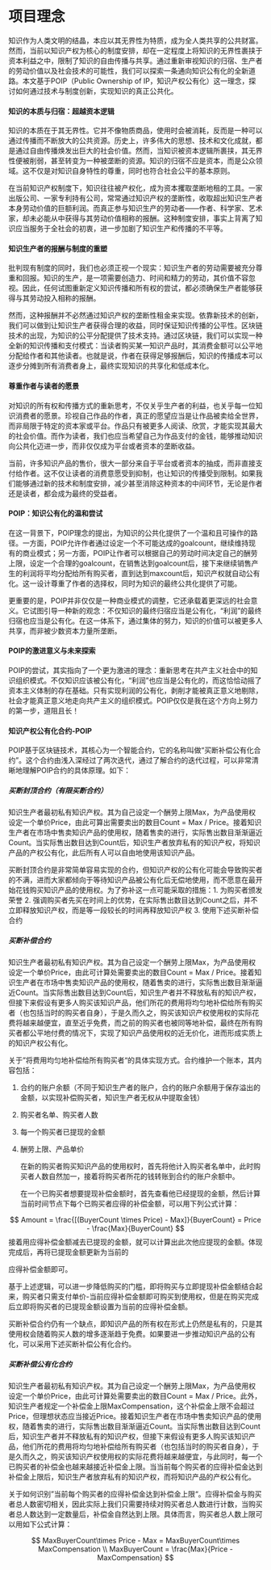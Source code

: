 # 项目理念

知识作为人类文明的结晶，本应以其无界性为特质，成为全人类共享的公共财富。然而，当前以知识产权为核心的制度安排，却在一定程度上将知识的无界性裹挟于资本利益之中，限制了知识的自由传播与共享。通过重新审视知识的归宿、生产者的劳动价值以及社会技术的可能性，我们可以探索一条通向知识公有化的全新道路。本文基于POIP（Public Ownership of IP，知识产权公有化）这一理念，探讨如何通过技术与制度创新，实现知识的真正公共化。

#### 知识的本质与归宿：超越资本逻辑

知识的本质在于其无界性。它并不像物质商品，使用时会被消耗，反而是一种可以通过传播而不断放大的公共资源。历史上，许多伟大的思想、技术和文化成就，都是通过自由传播焕发出巨大的社会价值。然而，当知识被资本逻辑所裹挟，其无界性便被削弱，甚至转变为一种被垄断的资源。知识的归宿不应是资本，而是公众领域。这不仅是对知识自身特性的尊重，同时也符合社会公平的基本原则。

在当前知识产权制度下，知识往往被产权化，成为资本攫取垄断地租的工具。一家出版公司、一家专利持有公司，常常通过知识产权的垄断性，收取超出知识生产者本身劳动价值的巨额利润。而真正参与知识生产的劳动者——作者、科学家、艺术家，却未必能从中获得与其劳动价值相称的报酬。这种制度安排，事实上背离了知识应当服务于全社会的初衷，进一步加剧了知识生产和传播的不平等。

#### 知识生产者的报酬与制度的重塑

批判现有制度的同时，我们也必须正视一个现实：知识生产者的劳动需要被充分尊重和回报。知识的生产，是一项需要创造力、时间和精力的劳动，其价值不容忽视。因此，任何试图重新定义知识传播和所有权的尝试，都必须确保生产者能够获得与其劳动投入相称的报酬。

然而，这种报酬并不必然通过知识产权的垄断性租金来实现。依靠新技术的创新，我们可以做到让知识生产者获得合理的收益，同时保证知识传播的公平性。区块链技术的出现，为知识的公平分配提供了技术支持。通过区块链，我们可以实现一种全新的知识传播和支付模式：当读者购买某一知识产品时，其消费金额可以公平地分配给作者和其他读者。也就是说，作者在获得足够报酬后，知识的传播成本可以逐步分摊到所有消费者身上，最终实现知识的共享化和低成本化。

#### 尊重作者与读者的愿景

对知识的所有权和传播方式的重新思考，不仅关乎生产者的利益，也关乎每一位知识消费者的愿景。珍视自己作品的作者，真正的愿望应当是让作品被卖给全世界，而非局限于特定的资本家或平台。作品只有被更多人阅读、欣赏，才能实现其最大的社会价值。而作为读者，我们也应当希望自己为作品支付的金钱，能够推动知识向公共化迈进一步，而非仅仅成为平台或者资本的垄断收益。

当前，许多知识产品的售价，很大一部分来自于平台或者资本的抽成，而非直接支付给作者。这不仅让读者的消费意愿受到抑制，也让知识的传播受到限制。如果我们能够通过新的技术和制度安排，减少甚至消除这种资本的中间环节，无论是作者还是读者，都会成为最终的受益者。

#### POIP：知识公有化的温和尝试

在这一背景下，POIP理念的提出，为知识的公共化提供了一个温和且可操作的路径。一方面，POIP允许作者通过设定一个不可能达成的goalcount，继续维持现有的商业模式；另一方面，POIP让作者可以根据自己的劳动时间决定自己的酬劳上限，设定一个合理的goalcount，在销售达到goalcount后，接下来继续销售产生的利润将平均分配给所有购买者，直到达到maxcount后，知识产权就自动公有化。这一设计尊重了作者的选择权，同时为知识的最终公共化提供了可能。

更重要的是，POIP并非仅仅是一种商业模式的调整，它还承载着更深远的社会意义。它试图引导一种新的观念：不仅知识的最终归宿应当是公有化，“利润”的最终归宿也应当是公有化。在这一体系下，通过集体的努力，知识的价值可以被更多人共享，而非被少数资本力量所垄断。

#### POIP的激进意义与未来探索

POIP的尝试，其实指向了一个更为激进的理念：重新思考在共产主义社会中的知识组织模式。不仅知识应该被公有化，“利润”也应当是公有化的，而这恰恰动摇了资本主义体制的存在基础。只有实现利润的公有化，剥削才能被真正意义地剔除，社会才能真正意义地走向共产主义的组织模式。POIP仅仅是我在这个方向上努力的第一步，道阻且长！

#### 知识产权公有化合约-POIP

POIP基于区块链技术，其核心为一个智能合约，它的名称叫做“买断补偿公有化合约”。这个合约由浅入深经过了两次迭代，通过了解合约的迭代过程，可以非常清晰地理解POIP合约的具体原理。如下：

##### 买断封顶合约（有限买断合约）

知识生产者最初私有知识产权。其为自己设定一个酬劳上限Max，为产品使用权设定一个单价Price，由此可算出需要卖出的数目Count = Max / Price。接着知识生产者在市场中售卖知识产品的使用权，随着售卖的进行，实际售出数目渐渐逼近Count。当实际售出数目达到Count后，知识生产者放弃私有的知识产权，将知识产品的产权公有化，此后所有人可以自由地使用该知识产品。

买断封顶合约是非常简单容易实现的合约，但知识产权的公有化可能会导致购买者的不满，进而大家都倾向于等待知识产品被公有化后无偿地使用，而不愿意在最开始花钱购买知识产品的使用权。为了弥补这一点可能采取的措施：1. 为购买者颁发荣誉 2. 强调购买者先买在时间上的优势，在实际售出数目达到Count之后，并不立即释放知识产权，而是等一段较长的时间再释放知识产权 3. 使用下述买断补偿合约

##### 买断补偿合约

知识生产者最初私有知识产权。其为自己设定一个酬劳上限Max，为产品使用权设定一个单价Price，由此可计算处需要卖出的数目Count = Max / Price。接着知识生产者在市场中售卖知识产品的使用权，随着售卖的进行，实际售出数目渐渐逼近Count。当实际售出数目达到Count后，知识生产者并不释放私有的知识产权，但接下来假设有更多人购买该知识产品，他们所花的费用将均匀地补偿给所有购买者（也包括当时的购买者自身），于是久而久之，购买该知识产权使用权的实际花费将越来越便宜，直至近乎免费，而之前的购买者也被同等地补偿，最终在所有购买者都公平地付费的情况下，实现了知识产品使用权的近无价化，进而形成实质上的知识产权公有化。

关于”将费用均匀地补偿给所有购买者“的具体实现方式。合约维护一个账本，其内容包括：

1. 合约的账户余额（不同于知识生产者的账户，合约的账户余额用于保存溢出的金额，以实现补偿购买者，知识生产者无权从中提取金钱）

2. 购买者名单、购买者人数

3. 每一个购买者已提现的金额

4. 酬劳上限、产品单价

   在新的购买者购买知识产品的使用权时，首先将他计入购买者名单中，此时购买者人数自然加一，接着将购买者所花的钱转账到合约的账户余额中。

   在一个已购买者想要提现补偿金额时，首先查看他已经提现的金额，然后计算当前时间节点下每个已购买者应得的补偿金额，可以用下列公式计算：


$$
Amount = \frac{[(BuyerCount \times Price) - Max]}{BuyerCount} = Price - \frac{Max}{BuyerCount}
$$
接着用应得补偿金额减去已提现的金额，就可以计算出此次他应提现的金额。体现完成后，再将已提现金额更新为当前的

应得补偿金额即可。

基于上述逻辑，可以进一步降低购买的门槛，即将购买与立即提现补偿金额结合起来，购买者只需支付单价-当前应得补偿金额即可购买到使用权，但是在购买完成后立即将购买者的已提现金额设置为当前的应得补偿金额。

买断补偿合约仍有一个缺点，即知识产品的所有权在形式上仍然是私有的，只是其使用权会随着购买人数的增多逐渐趋于免费。如果要进一步推动知识产品的公有化，可以采用下述买断补偿公有化合约。

##### 买断补偿公有化合约

知识生产者最初私有知识产权。其为自己设定一个酬劳上限Max，为产品使用权设定一个单价Price，由此可计算处需要卖出的数目Count = Max / Price。此外，知识生产者规定一个补偿金上限MaxCompensation，这个补偿金上限不会超过Price，但理想状态应当接近Price。接着知识生产者在市场中售卖知识产品的使用权，随着售卖的进行，实际售出数目渐渐逼近Count。当实际售出数目达到Count后，知识生产者并不释放私有的知识产权，但接下来假设有更多人购买该知识产品，他们所花的费用将均匀地补偿给所有购买者（也包括当时的购买者自身），于是久而久之，购买该知识产权使用权的实际花费将越来越便宜，与此同时，每一个已购买者的补偿金也越来越接近补偿金上限。当当前每个购买者的应得补偿金达到补偿金上限后，知识生产者放弃私有的知识产权，而将知识产品的产权公有化。

关于如何识别”当前每个购买者的应得补偿金达到补偿金上限“。应得补偿金与购买者总人数密切相关，因此实际上我们只需要持续对购买者总人数进行计数，当购买者总人数达到一定数量后，补偿金自然达到上限。具体而言，购买者总人数上限可以用如下公式计算：


$$
MaxBuyerCount\times Price - Max = MaxBuyerCount\times MaxCompensation \\
MaxBuyerCount = \frac{Max}{Price - MaxCompensation}
$$




